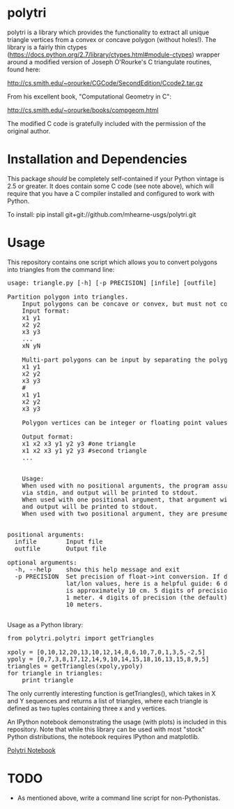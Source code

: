 polytri
=======

polytri is a library which provides the functionality to extract all
unique triangle vertices from a convex or concave polygon (without holes!).  The library is
a fairly thin ctypes (https://docs.python.org/2.7/library/ctypes.html#module-ctypes)
wrapper around a modified version of Joseph O'Rourke's C triangulate routines, found here:

http://cs.smith.edu/~orourke/CGCode/SecondEdition/Ccode2.tar.gz

From his excellent book, "Computational Geometry in C":

http://cs.smith.edu/~orourke/books/compgeom.html

The modified C code is gratefully included with the permission of the original author.

Installation and Dependencies
=============================

This package *should* be completely self-contained if your Python vintage is 2.5 or greater.
It does contain some C code (see note above), which will require that you have a C compiler
installed and configured to work with Python.

To install:
pip install git+git://github.com/mhearne-usgs/polytri.git

Usage
======

This repository contains one script which allows you to convert polygons into triangles from the command line:
<pre>
usage: triangle.py [-h] [-p PRECISION] [infile] [outfile]

Partition polygon into triangles.
    Input polygons can be concave or convex, but must not contain any holes.
    Input format:
    x1 y1
    x2 y2
    x3 y3
    ...
    xN yN

    Multi-part polygons can be input by separating the polygons with lines starting with #.
    x1 y1
    x2 y2
    x3 y3
    #
    x1 y1
    x2 y2
    x3 y3

    Polygon vertices can be integer or floating point values.

    Output format:
    x1 x2 x3 y1 y2 y3 #one triangle
    x1 x2 x3 y1 y2 y3 #second triangle
    ...
    
    
    Usage:
    When used with no positional arguments, the program assumes that x,y pairs will arrive
    via stdin, and output will be printed to stdout.
    When used with one positional argument, that argument will be presumed to be an input text file,
    and output will be printed to stdout.
    When used with two positional argument, they are presumed to be the input and output file names.
    

positional arguments:
  infile        Input file
  outfile       Output file

optional arguments:
  -h, --help    show this help message and exit
  -p PRECISION  Set precision of float->int conversion. If dealing with
                lat/lon values, here is a helpful guide: 6 digits of precision
                is approximately 10 cm. 5 digits of precision is approximately
                1 meter. 4 digits of precision (the default) is approximately
                10 meters.

</pre>

Usage as a Python library:

<pre>
from polytri.polytri import getTriangles

xpoly = [0,10,12,20,13,10,12,14,8,6,10,7,0,1,3,5,-2,5]
ypoly = [0,7,3,8,17,12,14,9,10,14,15,18,16,13,15,8,9,5]
triangles = getTriangles(xpoly,ypoly)
for triangle in triangles:
    print triangle
</pre>

The only currently interesting function is getTriangles(), which takes in X and Y
sequences and returns a list of triangles, where each triangle is defined as two 
tuples containing three x and y vertices.

An IPython notebook demonstrating the usage (with plots) is included in this repository.  Note that 
while this library can be used with most "stock" Python distributions, the notebook requires IPython and 
matplotlib. 

<a href="http://nbviewer.ipython.org/github/mhearne-usgs/polytri/blob/master/notebooks/polytri_examples.ipynb">Polytri Notebook</a>

TODO
====

* As mentioned above, write a command line script for non-Pythonistas.

